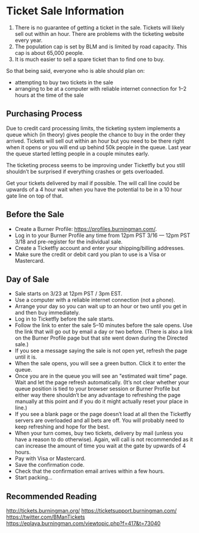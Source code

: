 # Ticket Sale Information

1. There is no guarantee of getting a ticket in the sale. Tickets will likely sell out within an hour. There are problems with the ticketing website every year.
2. The population cap is set by BLM and is limited by road capacity. This cap is about 65,000 people.
3. It is much easier to sell a spare ticket than to find one to buy.

So that being said, everyone who is able should plan on:
* attempting to buy two tickets in the sale
* arranging to be at a computer with reliable internet connection for 1–2 hours at the time of the sale

## Purchasing Process
Due to credit card processing limits, the ticketing system implements a queue which (in theory) gives people the chance to buy in the order they arrived. Tickets will sell out within an hour but you need to be there right when it opens or you will end up behind 50k people in the queue. Last year the queue started letting people in a couple minutes early. 

The ticketing process seems to be improving under Ticketfly but you still shouldn’t be surprised if everything crashes or gets overloaded.

Get your tickets delivered by mail if possible. The will call line could be upwards of a 4 hour wait when you have the potential to be in a 10 hour gate line on top of that.

## Before the Sale
* Create a Burner Profile: https://profiles.burningman.com/.
* Log in to your Burner Profile any time from 12pm PST 3/16 — 12pm PST 3/18 and pre-register for the individual sale.
* Create a Ticketfly account and enter your shipping/billing addresses.
* Make sure the credit or debit card you plan to use is a Visa or Mastercard.

## Day of Sale
* Sale starts on 3/23 at 12pm PST / 3pm EST.
* Use a computer with a reliable internet connection (not a phone).
* Arrange your day so you can wait up to an hour or two until you get in and then buy immediately.
* Log in to Ticketfly before the sale starts.
* Follow the link to enter the sale 5–10 minutes before the sale opens. Use the link that will go out by email a day or two before. (There is also a link on the Burner Profile page but that site went down during the Directed sale.)
* If you see a message saying the sale is not open yet, refresh the page until it is.
* When the sale opens, you will see a green button. Click it to enter the queue.
* Once you are in the queue you will see an "estimated wait time" page. Wait and let the page refresh automatically. (It’s not clear whether your queue position is tied to your browser session or Burner Profile but either way there shouldn’t be any advantage to refreshing the page manually at this point and if you do it might actually reset your place in line.)
* If you see a blank page or the page doesn’t load at all then the Ticketfly servers are overloaded and all bets are off. You will probably need to keep refreshing and hope for the best.
* When your turn comes, buy two tickets, delivery by mail (unless you have a reason to do otherwise). Again, will call is not recommended as it can increase the amount of time you wait at the gate by upwards of 4 hours.
* Pay with Visa or Mastercard.
* Save the confirmation code.
* Check that the confirmation email arrives within a few hours.
* Start packing…

## Recommended Reading
http://tickets.burningman.org/
https://ticketsupport.burningman.com/
https://twitter.com/BManTickets
https://eplaya.burningman.com/viewtopic.php?f=417&t=73040
